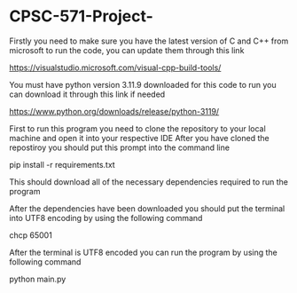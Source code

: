 # CPSC-571-Project-
Firstly you need to make sure you have the latest version of C and C++ from microsoft to run the code, you can update them through this link

https://visualstudio.microsoft.com/visual-cpp-build-tools/

You must have python version 3.11.9 downloaded for this code to run you can download it through this link if needed 

https://www.python.org/downloads/release/python-3119/

First to run this program you need to clone the repository to your local machine and open it into your respective IDE
After you have cloned the repostiroy you should put this prompt into the command line 

pip install -r requirements.txt

This should download all of the necessary dependencies required to run the program 

After the dependencies have been downloaded you should put the terminal into UTF8 encoding by using the following command 

chcp 65001

After the terminal is UTF8 encoded you can run the program by using the following command 

python main.py
